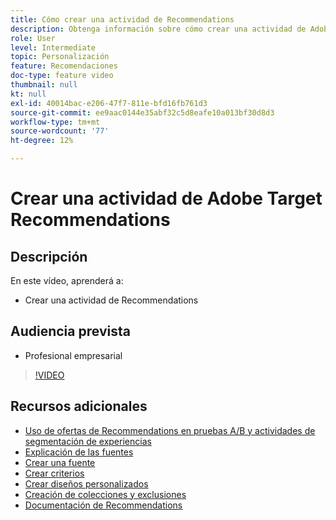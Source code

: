 ```yaml
---
title: Cómo crear una actividad de Recommendations
description: Obtenga información sobre cómo crear una actividad de Adobe Target Recommendations
role: User
level: Intermediate
topic: Personalización
feature: Recomendaciones
doc-type: feature video
thumbnail: null
kt: null
exl-id: 40014bac-e206-47f7-811e-bfd16fb761d3
source-git-commit: ee9aac0144e35abf32c5d8eafe10a013bf30d8d3
workflow-type: tm+mt
source-wordcount: '77'
ht-degree: 12%

---
```


# Crear una actividad de Adobe Target Recommendations

## Descripción

En este vídeo, aprenderá a:

* Crear una actividad de Recommendations

## Audiencia prevista

* Profesional empresarial

>[!VIDEO](https://video.tv.adobe.com/v/27688?quality=12)

## Recursos adicionales

* [Uso de ofertas de Recommendations en pruebas A/B y actividades de segmentación de experiencias](use-recommendations-offers.md)
* [Explicación de las fuentes](understanding-feeds.md)
* [Crear una fuente](create-a-feed.md)
* [Crear criterios](create-criteria.md)
* [Crear diseños personalizados](create-custom-designs.md)
* [Creación de colecciones y exclusiones](create-collections-and-exclusions.md)
* [Documentación de Recommendations](https://docs.adobe.com/content/help/en/target/using/recommendations/recommendations.html)
